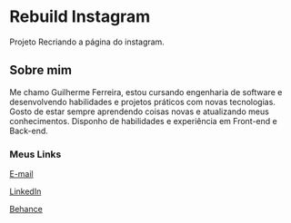 # Rebuild Instagram

Projeto Recriando a página do instagram.

## Sobre mim

Me chamo Guilherme Ferreira, estou cursando engenharia de software e desenvolvendo habilidades e projetos práticos com novas tecnologias. Gosto de estar sempre aprendendo coisas novas e atualizando meus conhecimentos. Disponho de habilidades e experiência em Front-end e Back-end.

### Meus Links

[E-mail](mailto:guiarf01@gmail.com)

[LinkedIn](https://www.linkedin.com/in/guiarf/)

[Behance](https://www.behance.net/guiarf01)
